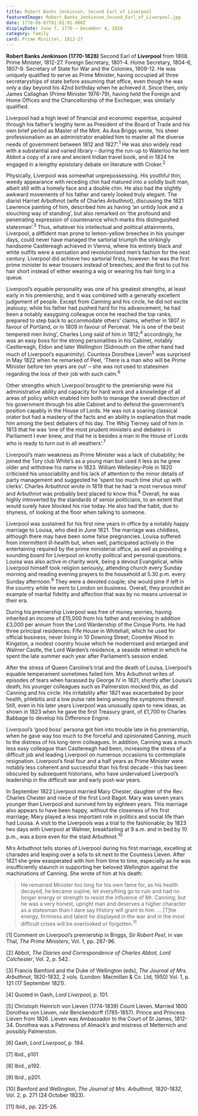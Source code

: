 ```yaml
---
title: Robert Banks Jenkinson, Second Earl of Liverpool
featuredImage: Robert_Banks_Jenkinson_Second_Earl_of_Liverpool.jpg
date: 1770-06-07T01:01:01.000Z
displayDate: June 7, 1770 – December 4, 1828
category: family
card: Prime Minister, 1812-27
---
```


**Robert Banks Jenkinson (1770-1828)** Second Earl of **Liverpool** from 1808. Prime Minister, 1812-27. Foreign Secretary, 1801-4. Home Secretary, 1804-6, 1807-9. Secretary of State for War and the Colonies, 1809-12. He was uniquely qualified to serve as Prime Minister, having occupied all three secretaryships of state before assuming that office, even though he was only a day beyond his 42nd birthday when he achieved it. Since then, only James Callaghan (Prime Minister 1976-79), having held the Foreign and Home Offices and the Chancellorship of the Exchequer, was similarly qualified.

Liverpool had a high level of financial and economic expertise, acquired through his father’s lengthy term as President of the Board of Trade and his own brief period as Master of the Mint. As Asa Briggs wrote, ‘his sheer professionalism as an administrator enabled him to master all the diverse needs of government between 1812 and 1827’.<sup>1</sup> He was also widely read with a substantial and varied library – during the run-up to Waterloo he lent Abbot a copy of a rare and ancient Indian travel book, and in 1824 he engaged in a lengthy epistolary debate on literature with Croker.<sup>2</sup>

Physically, Liverpool was somewhat unprepossessing. His youthful thin, weedy appearance with receding chin had matured into a solidly built man, albeit still with a homely face and a double chin. He also had the slightly awkward movements of his father and rarely looked truly elegant. The diarist Harriet Arbuthnot (wife of Charles Arbuthnot), discussing the 1821 Lawrence painting of him, described him as having ‘an untidy look and a slouching way of standing’, but also remarked on ‘the profound and penetrating expression of countenance which marks this distinguished statesman’.<sup>3</sup> Thus, whatever his intellectual and political attainments, Liverpool, a diffident man prone to lemon-yellow breeches in his younger days, could never have managed the sartorial triumph the strikingly handsome Castlereagh achieved in Vienna, where his entirely black and white outfits were a sensation and revolutionised men’s fashion for the next century. Liverpool did achieve two sartorial firsts, however: he was the first prime minister to wear trousers instead of breeches; and the first to cut his hair short instead of either wearing a wig or wearing his hair long in a queue.

Liverpool’s equable personality was one of his greatest strengths, at least early in his premiership, and it was combined with a generally excellent judgement of people. Except from Canning and his circle, he did not excite jealousy; while his father had pushed hard for his advancement, he had been a notably easygoing colleague once he reached the top ranks, prepared to step back to accommodate others’ claims, whether in 1807 in favour of Portland, or in 1809 in favour of Perceval. ‘He is one of the best tempered men living’, Charles Long said of him in 1812;<sup>4</sup> accordingly, he was an easy boss for the strong personalities in his Cabinet, notably Castlereagh, Eldon and later Wellington (Sidmouth on the other hand had much of Liverpool’s equanimity). Countess Dorothea Lieven<sup>5</sup> was surprised in May 1822 when he remarked of Peel, ‘There is a man who will be Prime Minister before ten years are out’ – she was not used to statesmen regarding the loss of their job with such calm.<sup>6</sup>

Other strengths which Liverpool brought to the premiership were his administrative ability and capacity for hard work and a knowledge of all areas of policy which enabled him both to manage the overall direction of his government through his able Cabinet and to defend the government’s position capably in the House of Lords. He was not a soaring classical orator but had a mastery of the facts and an ability in explanation that made him among the best debaters of his day. The Whig Tierney said of him in 1813 that he was ‘one of the most prudent ministers and debaters in Parliament I ever knew, and that he is besides a man in the House of Lords who is ready to turn out in all weathers’.<sup>7</sup>

Liverpool’s main weakness as Prime Minister was a lack of clubability; he joined the Tory club White’s as a young man but used it less as he grew older and withdrew his name in 1823. William Wellesley-Pole in 1820 criticised his unsociability and his lack of attention to the minor details of party management and suggested he ‘spent too much time shut up with clerks’. Charles Arbuthnot wrote in 1819 that he had ‘a most nervous mind’ and Arbuthnot was probably best placed to know this.<sup>8</sup> Overall, he was highly introverted by the standards of senior politicians, to an extent that would surely have blocked his rise today. He also had the habit, due to shyness, of looking at the floor when talking to someone.

Liverpool was sustained for his first nine years in office by a notably happy marriage to Louisa, who died in June 1821. The marriage was childless, although there may have been some false pregnancies. Louisa suffered from intermittent ill-health but, when well, participated actively in the entertaining required by the prime ministerial office, as well as providing a sounding board for Liverpool on knotty political and personal questions. Louisa was also active in charity work, being a devout Evangelical, while Liverpool himself took religion seriously, attending church every Sunday morning and reading evening prayers to the household at 5.30 p.m. every Sunday afternoon.<sup>9</sup> They were a devoted couple; she would pine if left in the country while he went to London on business. Overall, they provided an example of marital fidelity and affection that was by no means universal in their era.

During his premiership Liverpool was free of money worries, having inherited an income of £15,000 from his father and receiving in addition £3,000 per annum from the Lord Wardenship of the Cinque Ports. He had three principal residences: Fife House in Whitehall, which he used for official business, never living in 10 Downing Street; Coombe Wood in Kingston, a modest country house which he modernised and enlarged and Walmer Castle, the Lord Warden’s residence, a seaside retreat in which he spent the late summer each year after Parliament’s session ended.

After the stress of Queen Caroline’s trial and the death of Louisa, Liverpool’s equable temperament sometimes failed him. Mrs Arbuthnot writes of episodes of tears when harassed by George IV in 1821, shortly after Louisa’s death; his younger colleagues such as Palmerston mocked this, as did Canning and his circle. His irritability after 1821 was exacerbated by poor health, phlebitis and a low pulse rate being among the symptoms thereof. Still, even in his later years Liverpool was unusually open to new ideas, as shown in 1823 when he gave the first Treasury grant, of £1,700 to Charles Babbage to develop his Difference Engine.

Liverpool’s ‘good boss’ persona got him into trouble late in his premiership, when he gave way too much to the forceful and opinionated Canning, much to the distress of his long-term colleagues. In addition, Canning was a much less easy colleague than Castlereagh had been, increasing the stress of a difficult job and leading Liverpool on numerous occasions to contemplate resignation. Liverpool’s final four and a half years as Prime Minister were notably less coherent and successful than his first decade – this has been obscured by subsequent historians, who have undervalued Liverpool’s leadership in the difficult war and early post-war years.

In September 1822 Liverpool married Mary Chester, daughter of the Rev. Charles Chester and niece of the first Lord Bagot. Mary was seven years younger than Liverpool and survived him by eighteen years. This marriage also appears to have been happy, without the closeness of his first marriage; Mary played a less important role in politics and social life than had Louisa. A visit to the Liverpools was a trial to the fashionable; by 1823 two days with Liverpool at Walmer, breakfasting at 9 a.m. and in bed by 10 p.m., was a bore even for the staid Arbuthnot.<sup>10</sup>

Mrs Arbuthnot tells stories of Liverpool during his first marriage, excelling at charades and leaping over a sofa to sit next to the Countess Lieven. After 1821 she grew exasperated with him from time to time, especially as he was insufficiently staunch in supporting her beloved Wellington against the machinations of Canning. She wrote of him at his death:

> He remained Minister too long for his own fame for, as his health decayed, he became supine, let everything go to ruin and had no longer energy or strength to resist the influence of Mr. Canning; but he was a very honest, upright man and deserves a higher character as a statesman than I dare say History will grant to him. … \[T]he energy, firmness and talent he displayed in the war and in the most difficult crises will be overlooked or forgotten.<sup>11</sup>

\[1] Comment on Liverpool’s premiership in Briggs, _Sir Robert Peel_, in van Thal, _The Prime Ministers_, Vol. 1, pp. 287-96.

\[2] Abbot, _The Diaries and Correspondence of Charles Abbot, Lord Colchester_, Vol. 2, p. 542.

\[3] Francis Bamford and the Duke of Wellington (eds), _The Journal of Mrs. Arbuthnot_, 1820-1832, 2 vols. (London: Macmillan & Co. Ltd, 1950) Vol. 1, p. 121 (17 September 1821).

\[4] Quoted in Gash, _Lord Liverpool_, p. 101.

\[5] Christoph Heinrich von Lieven (1774-1839) Count Lieven. Married 1800 Dorothea von Lieven, _née_ Benckendorff (1785-1857). Prince and Princess Lieven from 1826. Lieven was Ambassador to the Court of St James, 1812-34. Dorothea was a Patroness of Almack’s and mistress of Metternich and possibly Palmerston.

\[6] Gash, _Lord Liverpool_, p. 194.

\[7] Ibid., p101

\[8] Ibid., p192.

\[9] Ibid., p201.

\[10] Bamford and Wellington, _The Journal of Mrs. Arbuthnot, 1820-1832_, Vol. 2, p. 271 (24 October 1823).

\[11] Ibid., pp. 225-26.
